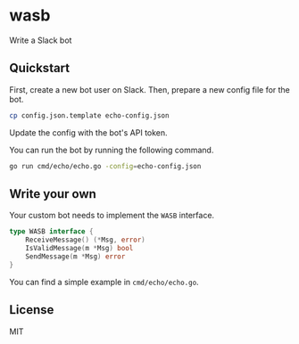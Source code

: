 # wasb

Write a Slack bot

## Quickstart

First, create a new bot user on Slack. Then, prepare a new config file for the bot.

```bash
cp config.json.template echo-config.json
```

Update the config with the bot's API token.

You can run the bot by running the following command.

```bash
go run cmd/echo/echo.go -config=echo-config.json
```

## Write your own

Your custom bot needs to implement the `WASB` interface.

```go
type WASB interface {
	ReceiveMessage() (*Msg, error)
	IsValidMessage(m *Msg) bool
	SendMessage(m *Msg) error
}
```

You can find a simple example in `cmd/echo/echo.go`.

## License

MIT
